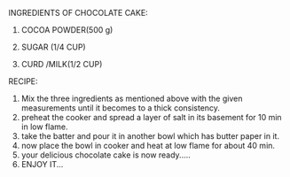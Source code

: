 INGREDIENTS OF CHOCOLATE CAKE:

1. COCOA POWDER(500 g)

2. SUGAR (1/4 CUP)

3. CURD /MILK(1/2 CUP)

RECIPE:

1. Mix the three ingredients as mentioned above with the given measurements until it becomes to a thick consistency.
2. preheat the cooker and spread a layer of salt in its basement for 10 min in low flame.
3. take the batter and pour it in another bowl which has butter paper in it.
4. now place the bowl in cooker and heat at low flame for about 40 min.
5. your delicious chocolate cake is now ready.....
6. ENJOY IT...